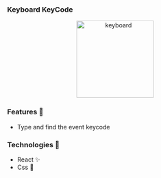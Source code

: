 ### Keyboard KeyCode

<p  align="center">
<img  src="https://media.giphy.com/media/l2Je5RcqWOxKPZDYk/giphy.gif"  height="180" alt="keyboard">
</p>

### Features :unicorn: 
* Type and find the event keycode

### Technologies :mag_right:
* React :sparkles:
* Css :nail_care:
